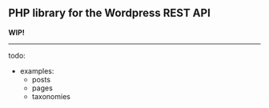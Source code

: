 ## PHP library for the Wordpress REST API

**WIP!**

---

todo:

- examples:
  - posts
  - pages
  - taxonomies